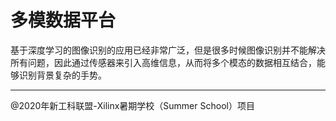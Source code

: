 # 多模数据平台
基于深度学习的图像识别的应用已经非常广泛，但是很多时候图像识别并不能解决所有问题，因此通过传感器来引入高维信息，从而将多个模态的数据相互结合，能够识别背景复杂的手势。

---
@2020年新工科联盟-Xilinx暑期学校（Summer School）项目
